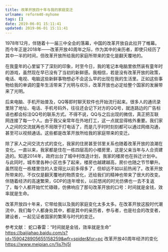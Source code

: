 ```yaml
---
title: 改革开放四十年与我的家庭变迁
urlname: reform40-myhome
tags: []
date: 2019-06-01 15:11:41
updated: 2019-06-01 15:11:41
---
```


1978年12月，伴随着十一届三中全会的落幕，中国的改革开放自此拉开了帷幕。而今年正是2018年——改革开放40周年之际，作为其中的亲历者，即使只经历了其中一半的时间，但改革开放所给我的家庭所带来的变化是翻天覆地的。

在我童年的心里留下了深刻的印象，时至今日，我的笔记本电脑里依然装有童年时的游戏，虽然现在早已没有了当初的新鲜感。我相信，若是没有改革开放的政策，电话、电视、电脑这些新鲜事物想必不会这么早的出现在我的生活里。正如这些事物给我的单调的童年生活带来了光明与欢乐，改革开放也必定给整个国家的发展带来了光明。

后来电脑、手机开始普及，QQ等即时聊天软件也开始流行起来。很多人的通讯录里除了地址、电话、手机号码外，往往还会记下对方的QQ号，就连路边的广告标语也都会标注QQ号的联系方式。不得不说，QQ与之后出现的微信，真正把互联网连接了每一个人。由于我父亲常年在外地打工，这一点就显得格外重要。我们家人之间的交流就再也不局限于打电话了，而是几乎时时刻刻都可以通过网络沟通，甚至可以视频通话。这些都是改革开放所给我的家庭带来的变迁。

除了家人之间交流方式的变化，我家的住房甚至邻里关系也随着改革开放的浪潮在变化。一直以来，我家都是住在一栋四层高的小楼房里，这是父亲当年与人合资建造的。知道2014年，政府出台了城中村改造计划，我家的楼房也在拆迁计划中。与此同时，城市里各种小区也多了起来，楼房也越建越高，房价也随之节节攀升。虽然现在一栋楼里住的人变得比以前多得多了，但却远不如以前热闹了。改革开放所带来的，不仅仅是翻天覆地的物质变化，还给我们的精神也带来了很大的改变。伴随着经济的高速繁荣，GDP的连年增长，以前悠闲的时光仿佛也一去不复返了，每个人都开始忙忙碌碌，仿佛响应了那句改革开放的口号：时间就是金钱，效率就是生命。

改革开放四十年来，它带给我以及我的家庭变化太多太多。在改革开放这股时代潮流中，我们每个人都身处其中，都是其中的亲历者，参与者，也是社会的改变者，建设者，一起见证者国家的繁荣与时代的变迁。

参考文献：
蛇口春雷：“时间就是金钱，效率就是生命”
https://baijiahao.baidu.com/s?id=1590428905655158259&wfr=spider&for=pc
改革开放40周年经济的变化
https://www.meipian.cn/1is7hj5l
